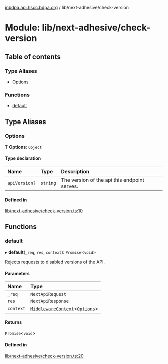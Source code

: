 [inbdpa.api.hscc.bdpa.org](../README.md) / lib/next-adhesive/check-version

# Module: lib/next-adhesive/check-version

## Table of contents

### Type Aliases

- [Options](lib_next_adhesive_check_version.md#options)

### Functions

- [default](lib_next_adhesive_check_version.md#default)

## Type Aliases

### Options

Ƭ **Options**: `Object`

#### Type declaration

| Name | Type | Description |
| :------ | :------ | :------ |
| `apiVersion?` | `string` | The version of the api this endpoint serves. |

#### Defined in

[lib/next-adhesive/check-version.ts:10](https://github.com/nhscc/inbdpa.api.hscc.bdpa.org/blob/742232e/lib/next-adhesive/check-version.ts#L10)

## Functions

### default

▸ **default**(`_req`, `res`, `context`): `Promise`<`void`\>

Rejects requests to disabled versions of the API.

#### Parameters

| Name | Type |
| :------ | :------ |
| `_req` | `NextApiRequest` |
| `res` | `NextApiResponse` |
| `context` | [`MiddlewareContext`](lib_next_api_glue.md#middlewarecontext)<[`Options`](lib_next_adhesive_check_version.md#options)\> |

#### Returns

`Promise`<`void`\>

#### Defined in

[lib/next-adhesive/check-version.ts:20](https://github.com/nhscc/inbdpa.api.hscc.bdpa.org/blob/742232e/lib/next-adhesive/check-version.ts#L20)
